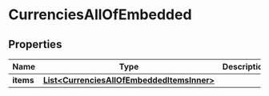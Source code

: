 

# CurrenciesAllOfEmbedded


## Properties

| Name | Type | Description | Notes |
|------------ | ------------- | ------------- | -------------|
|**items** | [**List&lt;CurrenciesAllOfEmbeddedItemsInner&gt;**](CurrenciesAllOfEmbeddedItemsInner.md) |  |  [optional] |



